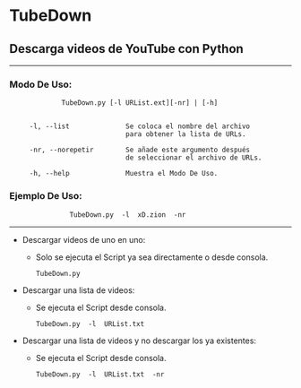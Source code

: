 # TubeDown
## Descarga videos de YouTube con Python

- - -

### Modo De Uso:

                 TubeDown.py [-l URList.ext][-nr] | [-h]


         -l, --list              Se coloca el nombre del archivo
                                 para obtener la lista de URLs.

         -nr, --norepetir        Se añade este argumento después
                                 de seleccionar el archivo de URLs.

         -h, --help              Muestra el Modo De Uso.



### Ejemplo De Uso:

                   TubeDown.py  -l  xD.zion  -nr

- - -


 * Descargar videos de uno en uno:
 
    - Solo se ejecuta el Script ya sea directamente o desde consola.
        
        ```batch
        TubeDown.py
        ```
 * Descargar una lista de videos:
 
    - Se ejecuta el Script desde consola.
        
        ```batch
        TubeDown.py  -l  URList.txt
        ```
        
 * Descargar una lista de videos y no descargar los ya existentes:
 
    - Se ejecuta el Script desde consola.
        
        ```batch
        TubeDown.py  -l  URList.txt  -nr
        ```
